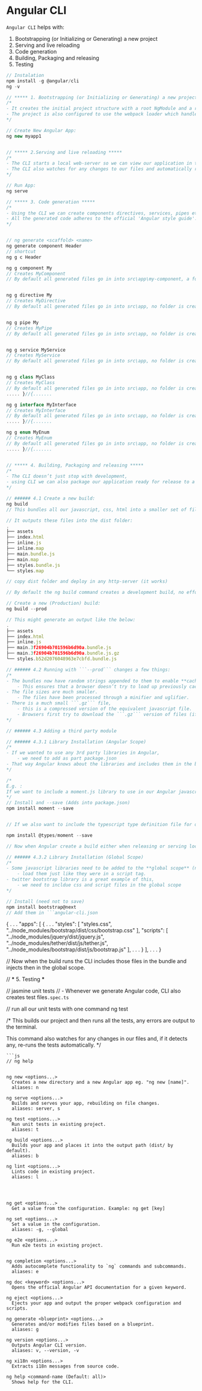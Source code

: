 # Angular CLI

`Angular CLI` helps with:

1. Bootstrapping \(or Initializing or Generating\) a new project
2. Serving and live reloading
3. Code generation
4. Building, Packaging and releasing
5. Testing

```typescript
// Instalation
npm install -g @angular/cli
ng -v

// ***** 1. Bootstrapping (or Initializing or Generating) a new project *****
/*
- It creates the initial project structure with a root NgModule and a root component and bootstraps it using the platformBootstrapDynamic method.
- The project is also configured to use the webpack loader which handles things like module loading, bundling and minification of dependant code.
*/

// Create New Angular App:
ng new myapp1


// ***** 2.Serving and live reloading *****
/*
- The CLI starts a local web-server so we can view our application in the browser via localhost:4000.
- The CLI also watches for any changes to our files and automatically reloads the webpage if there are any.
*/

// Run App:
ng serve

// ***** 3. Code generation *****
/*
- Using the CLI we can create components directives, services, pipes etc…​ all from the command line with all the necessary files, folders and boilerplate code included.
- All the generated code adheres to the official 'Angular style guide'.
*/


// ng generate <scaffold> <name>
ng generate component Header
// shortcut
ng g c Header

ng g component My 
// Creates MyComponent
// By default all generated files go in into src\app\my-component, a folder called my-component is created for us.


ng g directive My 
// Creates MyDirective
// By default all generated files go in into src\app, no folder is created.


ng g pipe My 
// Creates MyPipe
// By default all generated files go in into src\app, no folder is created.


ng g service MyService 
// Creates MyService
// By default all generated files go in into src\app, no folder is created.


ng g class MyClass
// Creates MyClass
// By default all generated files go in into src\app, no folder is created.
..... }//{....... 

ng g interface MyInterface 
// Creates MyInterface
// By default all generated files go in into src\app, no folder is created.
..... }//{....... 

ng g enum MyEnum 
// Creates MyEnum
// By default all generated files go in into src\app, no folder is created.
..... }//{....... 


// ***** 4. Building, Packaging and releasing *****
/*
- The CLI doesn’t just stop with development,
- using CLI we can also package our application ready for release to a server.
*/

// ###### 4.1 Create a new build:
ng build
// This bundles all our javascript, css, html into a smaller set of files which we can host on another site simply.

// It outputs these files into the dist folder:
.
├── assets
├── index.html
├── inline.js
├── inline.map
├── main.bundle.js
├── main.map
├── styles.bundle.js
└── styles.map

// copy dist folder and deploy in any http-server (it works)

// By default the ng build command creates a development build, no effort is made to optimise the code.

// Create a new (Production) build:
ng build --prod

// This might generate an output like the below:
.
├── assets
├── index.html
├── inline.js
├── main.3f26904b701596b6d90a.bundle.js
├── main.3f26904b701596b6d90a.bundle.js.gz
└── styles.b52d2076048963e7cbfd.bundle.js

// ###### 4.2 Running with ```--prod``` changes a few things:
/*
- The bundles now have random strings appended to them to enable **cache busting**.
    - This ensures that a browser doesn’t try to load up previously cached versions of the files and instead load the new ones from the server.
- The file sizes are much smaller. 
    - The files have been processed through a minifier and uglifier.
- There is a much small ```.gz``` file, 
    - this is a compressed version of the equivalent javascript file.
    - Browsers first try to download the ```.gz``` version of files (if they present)
*/

// ###### 4.3 Adding a third party module

// ###### 4.3.1 Library Installation (Angular Scope)
/*
- If we wanted to use any 3rd party libraries in Angular, 
    - we need to add as part package.json
- That way Angular knows about the libraries and includes them in the build process and bundles with the main application js files.
*/

/*
E.g. :
If we want to include a moment.js library to use in our Angular javascript code, we just need to install it via npm like so:
*/
// Install and --save (Adds into package.json)
npm install moment --save


// If we also want to include the typescript type definition file for our module we can install it via 'types':

npm install @types/moment --save

// Now when Angular create a build either when releasing or serving locally, the moment library is automatically added to the bundle.

// ###### 4.3.2 Library Installation (Global Scope)
/*
- Some javascript libraries need to be added to the **global scope** (not just to angular scope),
    - load them just like they were in a script tag.
- twitter bootstrap library is a great example of this,
    - we need to incldue css and script files in the global scope
*/

// Install (need not to save)
npm install bootstrap@next
// Add them in ```angular-cli.json
```

{ . . . "apps": \[ { . . . "styles": \[ "styles.css", "../node\_modules/bootstrap/dist/css/bootstrap.css" \], "scripts": \[ "../node\_modules/jquery/dist/jquery.js", "../node\_modules/tether/dist/js/tether.js", "../node\_modules/bootstrap/dist/js/bootstrap.js" \], . . . } \], . . . }

// Now when the build runs the CLI includes those files in the bundle and injects then in the global scope.

// **\*** 5. Testing **\***

// jasmine unit tests // - Whenever we generate Angular code, CLI also creates test files`.spec.ts`

// run all our unit tests with one command ng test

/\* This builds our project and then runs all the tests, any errors are output to the terminal.

This command also watches for any changes in our files and, if it detects any, re-runs the tests automatically. \*/

```text
```js
// ng help


ng new <options...>
  Creates a new directory and a new Angular app eg. "ng new [name]".
  aliases: n

ng serve <options...>
  Builds and serves your app, rebuilding on file changes.
  aliases: server, s

ng test <options...>
  Run unit tests in existing project.
  aliases: t

ng build <options...>
  Builds your app and places it into the output path (dist/ by default).
  aliases: b

ng lint <options...>
  Lints code in existing project.
  aliases: l




ng get <options...>
  Get a value from the configuration. Example: ng get [key]

ng set <options...>
  Set a value in the configuration.
  aliases: -g, --global  

ng e2e <options...>
  Run e2e tests in existing project.


ng completion <options...>
  Adds autocomplete functionality to `ng` commands and subcommands.
  aliases: e

ng doc <keyword> <options...>
  Opens the official Angular API documentation for a given keyword.

ng eject <options...>
  Ejects your app and output the proper webpack configuration and scripts.

ng generate <blueprint> <options...>
  Generates and/or modifies files based on a blueprint.
  aliases: g

ng version <options...>
  Outputs Angular CLI version.
  aliases: v, --version, -v

ng xi18n <options...>
  Extracts i18n messages from source code.

ng help <command-name (Default: all)>
  Shows help for the CLI.
```

